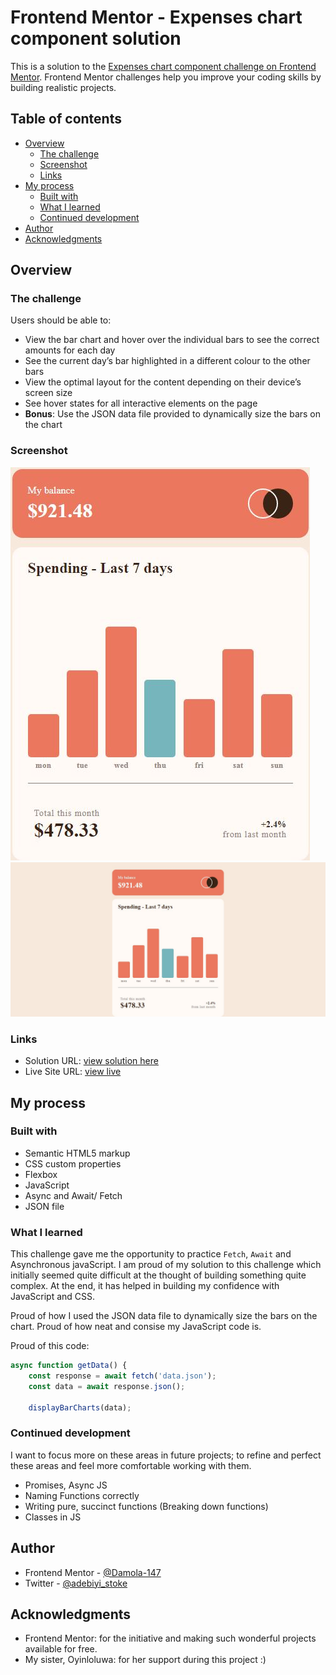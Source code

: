 # Frontend Mentor - Expenses chart component solution

This is a solution to the [Expenses chart component challenge on Frontend Mentor](https://www.frontendmentor.io/challenges/expenses-chart-component-e7yJBUdjwt). Frontend Mentor challenges help you improve your coding skills by building realistic projects. 

## Table of contents

- [Overview](#overview)
  - [The challenge](#the-challenge)
  - [Screenshot](#screenshot)
  - [Links](#links)
- [My process](#my-process)
  - [Built with](#built-with)
  - [What I learned](#what-i-learned)
  - [Continued development](#continued-development)
- [Author](#author)
- [Acknowledgments](#acknowledgments)


## Overview

### The challenge

Users should be able to:

- View the bar chart and hover over the individual bars to see the correct amounts for each day
- See the current day’s bar highlighted in a different colour to the other bars
- View the optimal layout for the content depending on their device’s screen size
- See hover states for all interactive elements on the page
- **Bonus**: Use the JSON data file provided to dynamically size the bars on the chart

### Screenshot

![mobile design](./design/mobile-design.jpg)
![desktop design](./design/desktop-design.jpg)

### Links

- Solution URL: [view solution here](https://www.frontendmentor.io/solutions/responsive-expenses-chart-component-solution-using-html-css-and-js-SKrRkxq-u3)
- Live Site URL: [view live](https://damola-147.github.io/Expenses-chart-component-solution/)

## My process

### Built with

- Semantic HTML5 markup
- CSS custom properties
- Flexbox
- JavaScript
- Async and Await/ Fetch
- JSON file


### What I learned

This challenge gave me the opportunity to practice `Fetch`, 
`Await` and Asynchronous javaScript. I am proud of my solution
to this challenge which initially seemed quite difficult at the thought of building something quite complex. At the end, it has helped in building my confidence with JavaScript and CSS. 

Proud of how I used the JSON data file to dynamically size the
bars on the chart. Proud of how neat and consise my JavaScript
code is.

Proud of this code:


```js
async function getData() {
    const response = await fetch('data.json');
    const data = await response.json();

    displayBarCharts(data);
```


### Continued development

I want to focus more on these areas in future projects; to refine and perfect these areas and feel more comfortable working with them.

- Promises, Async JS
- Naming Functions correctly
- Writing pure, succinct functions (Breaking down functions)
- Classes in JS


## Author

- Frontend Mentor - [@Damola-147](https://www.frontendmentor.io/profile/Damola-147)
- Twitter - [@adebiyi_stoke](https://www.twitter.com/adebiyi_stoke)


## Acknowledgments

- Frontend Mentor: for the initiative and making such wonderful projects available for free.
- My sister, Oyinloluwa: for her support during this project :)

